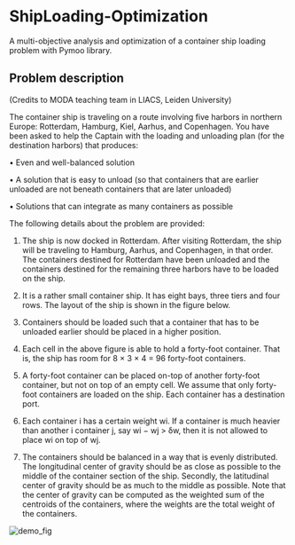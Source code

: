 # ShipLoading-Optimization
A multi-objective analysis and optimization of a container ship loading problem with Pymoo library.

## Problem description

(Credits to MODA teaching team in LIACS, Leiden University)

The container ship is traveling on a route involving five harbors in northern Europe: Rotterdam, Hamburg, Kiel, Aarhus, and Copenhagen. You have been asked to help the Captain with the loading and unloading plan (for the destination harbors) that produces:

• Even and well-balanced solution

• A solution that is easy to unload (so that containers that are earlier unloaded are not beneath containers that are later unloaded)

• Solutions that can integrate as many containers as possible

The following details about the problem are provided:

1. The ship is now docked in Rotterdam. After visiting Rotterdam, the ship will be traveling to Hamburg, Aarhus, and Copenhagen, in that order. The containers destined for Rotterdam have been unloaded and the containers destined for the remaining three harbors have to be loaded on the ship.

2. It is a rather small container ship. It has eight bays, three tiers and four rows. The layout of the ship is shown in the figure below.
 
3. Containers should be loaded such that a container that has to be unloaded earlier should be placed in a higher position.

4. Each cell in the above figure is able to hold a forty-foot container. That is, the ship has room for 8 × 3 × 4 = 96 forty-foot containers.

5. A forty-foot container can be placed on-top of another forty-foot container, but not on top of an empty cell. We assume that only forty-foot containers are loaded on the ship. Each container has a destination port.
 
6. Each container i has a certain weight wi. If a container is much heavier than another i container j, say wi − wj > δw, then it is not allowed to place wi on top of wj.
 
7. The containers should be balanced in a way that is evenly distributed. The longitudinal center of gravity should be as close as possible to the middle of the container section of the ship. Secondly, the latitudinal center of gravity should be as much to the middle as possible. Note that the center of gravity can be computed as the weighted sum of the centroids of the containers, where the weights are the total weight of the containers.

![demo_fig](https://github.com/RylinnM/ShipLoading-Optimization/assets/114656169/fdc2bf60-e189-45ce-b032-eace87c500a1)
